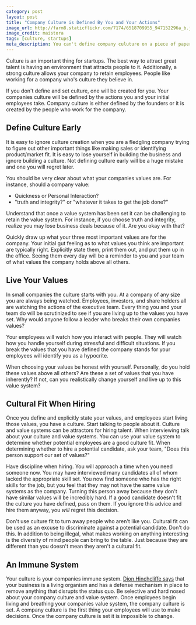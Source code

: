 ```yaml
---
category: post
layout: post
title: "Company Culture is Defined By You and Your Actions"
image_url: http://farm8.staticflickr.com/7174/6518709955_947152296a_b.jpg
image_credit: maistora
tags: [culture, startups]
meta_description: You can't define company culuture on a piece of paper. Employees will follow what their leaders are doing.
---
```


Culture is an important thing for startups. The best way to attract great talent is having an environment that attracts people to it. Additionally, a strong culture allows your company to retain employees. People like working for a company who's culture they believe in.

If you don't define and set culture, one will be created for you. Your companies culture will be defined by the actions you and your initial employees take. Company culture is either defined by the founders or it is created by the people who work for the company.

## Define Culture Early
It is easy to ignore culture creation when you are a fledgling company trying to figure out other important things like making sales or identifying product/market fit. It is easy to lose yourself in building the business and ignore building a culture. Not defining culture early will be a huge mistake and one you will regret later.

You should be very clear about what your companies values are. For instance, should a company value:

* Quickness or Personal Interaction?
* "truth and integrity?" or "whatever it takes to get the job done?"

Understand that once a value system has been set it can be challenging to retain the value system. For instance, if you choose truth and integrity, realize you may lose business deals because of it. Are you okay with that?

Quickly draw up what your three most important values are for the company. Your initial gut feeling as to what values you think are important are typically right. Explicitly state them, print them out, and put them up in the office. Seeing them every day will be a reminder to you and your team of what values the company holds above all others.

## Live Your Values
In small companies the culture starts with you. At a company of any size you are always being watched. Employees, investors, and share holders all are watching the actions of the executive team. Every thing you and your team do will be scrutinized to see if you are living up to the values you have set. Why would anyone follow a leader who breaks their own companies values?

Your employees will watch how you interact with people. They will watch how you handle yourself during stressful and difficult situations. If you break the values that you have defined the company stands for your employees will identify you as a hypocrite.

When choosing your values be honest with yourself. Personally, do you hold these values above all others? Are these a set of values that you have inherently? If not, can you realistically change yourself and live up to this value system?

## Cultural Fit When Hiring
Once you define and explicitly state your values, and employees start living those values, you have a culture. Start talking to people about it. Culture and value systems can be attractors for hiring talent. When interviewing talk about your culture and value systems. You can use your value system to determine whether potential employees are a good culture fit. When determining whether to hire a potential candidate, ask your team, "Does this person support our set of values?"

Have discipline when hiring. You will approach a time when you need someone now. You may have interviewed many candidates all of whom lacked the appropriate skill set. You now find someone who has the right skills for the job, but you feel that they may not have the same value systems as the company. Turning this person away because they don't have similar values will be incredibly hard. If a good candidate doesn't fit the culture you have defined, pass on them. If you ignore this advice and hire them anyway, you _will_ regret this decision.

Don't use culture fit to turn away people who aren't like you. Cultural fit can be used as an excuse to discriminate against a potential candidate. Don't do this. In addition to being illegal, what makes working on anything interesting is the diversity of mind people can bring to the table. Just because they are different than you doesn't mean they aren't a cultural fit.

## An Immune System
Your culture is your companies immune system. [Dion Hinchcliffe says][applying culture change] that your business is a living organism and has a defense mechanism in place to remove anything that disrupts the status quo. Be selective and hard nosed about your company culture and value system. Once employees begin living and breathing your companies value system, the company culture is set. A company culture is the first thing your employees will use to make decisions. Once the company culture is set it is impossible to change.

[applying culture change]: https://www.enterpriseirregulars.com/48671/getting-to-effective-social-business-results-applying-culture-change/